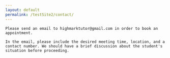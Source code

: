 ```yaml
---
layout: default
permalink: /testSite2/contact/
---
```

    Please send an email to highmarktutor@gmail.com in order to book an appointment.
    
    In the email, please include the desired meeting time, location, and a contact number. We should have a brief discussion about the student's situation before proceeding.
